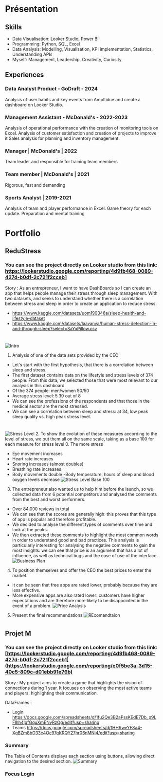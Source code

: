 # Présentation

## Skills 
- Data Visualisation: Looker Studio, Power Bi
- Programming: Python, SQL, Excel
- Data Analysis: Modelling, Visualisation, KPI implementation, Statistics, Understanding APIs
- Myself: Management, Leadership, Creativity, Curiosity

## Experiences
### Data Analyst Product - GoDraft - 2024
Analysis of user habits and key events from Ampltidue and create a dashboard on Looker Studio.
### Management Assistant - McDonald's - 2022-2023
Analysis of operational performance with the creation of
monitoring tools on Excel.
Analysis of customer satisfaction and creation of projects to
improve it
Sales analysis for planning and inventory management.
### Manager | McDonald's | 2022
Team leader and responsible for training team members
### Team member | McDonald's | 2021
Rigorous, fast and demanding
### Sports Analyst | 2019-2021
Analysis of team and player performance in Excel.
Game theory for each update.
Preparation and mental training

# Portfolio 

## ReduStress
### You can see the project directly on Looker studio from this link: https://lookerstudio.google.com/reporting/4d9fb468-0089-427d-b0df-2c721f2cceb1
Story : As an entrepreneur, I want to have DashBoards so I can create an app that helps people manage their stress through sleep management. With two datasets, and seeks to understand whether there is a correlation between stress and sleep in order to create an application to reduce stress.
- https://www.kaggle.com/datasets/uom190346a/sleep-health-and-lifestyle-dataset
- https://www.kaggle.com/datasets/laavanya/human-stress-detection-in-and-through-sleep?select=SaYoPillow.csv
#
![Intro](https://github.com/LMatheo/Portfolio/assets/139975373/fd4cf28a-473e-4032-a6e0-4520b481078c)
1.  Analysis of one of the data sets provided by the CEO
- Let's start with the first hypothesis, that there is a correlation between sleep and stress.
- The first dataset contains data on the lifestyle and stress levels of 374 people. From this data, we selected those that were most relevant to our analysis in this dashboard.
- Of the 374 people: men/women 50/50
- Average stress level: 5.39 out of 8
- We can see the professions of the respondents and that those in the medical sector are the most stressed.
- We can see a correlation between sleep and stress: at 34, low peak sleep quality vs. high peak stress level.
#
![Stress Level](https://github.com/LMatheo/Portfolio/assets/139975373/0a7795b4-48e5-4da0-98df-58990a3f2347)
2. To show the evolution of these measures according to the level of stress, we put them all on the same scale, taking as a base 100 for each measure for stress level 0. 
The more stress
- Eye movement increases
- Heart rate increases
- Snoring increases (almost doubles)
- Breathing rate increases
- Body movements double
-Body temperature, hours of sleep and blood oxygen levels decrease
![Stress Level Base 100](https://github.com/LMatheo/Portfolio/assets/139975373/4120feb6-6d17-4a03-b2d4-d6b84e211dfd)
3. The entrepreneur also wanted us to help him before the launch, so we collected data from 6 potential competitors and analysed the comments from the best and worst performers.
- Over 84,000 reviews in total
- We can see that the scores are generally high: this proves that this type of app is popular and therefore profitable.
- We decided to analyse the different types of comments over time and look at the peaks. 
- We then extracted these comments to highlight the most common words in order to understand good and bad practices.
This analysis is particularly interesting for analysing the negative comments to gain the most insights: we can see that price is an argument that has a lot of influence, as well as technical bugs and the ease of use of the interface.
![Business Plan](https://github.com/LMatheo/Portfolio/assets/139975373/642e056c-4759-4bcc-ada1-779e5288994a)
4. To position themselves and offer the CEO the best prices to enter the market.
- It can be seen that free apps are rated lower, probably because they are less effective.
- More expensive apps are also rated lower: customers have higher expectations and are therefore more likely to be disappointed in the event of a problem.
 ![Price Analysis](https://github.com/LMatheo/Portfolio/assets/139975373/5628893d-5840-462a-afca-77536abd7092)
5. Present the final recommendations
![REcomandtaion](https://github.com/LMatheo/Portfolio/assets/139975373/3632a888-3efb-4e03-bc15-4ae0cdb4a485)
#
#
## Projet M 
### You can see the project directly on Looker studio from this link: [https://lookerstudio.google.com/reporting/4d9fb468-0089-427d-b0df-2c721f2cceb1](https://lookerstudio.google.com/reporting/e0f5be3a-3d15-40c5-809c-d01ebb91e76b)
Story : My project aims to create a game that highlights the vision of connections during 1 year. It focuses on observing the most active teams and players, highlighting their communication. 

DataFrames : 
- Login https://docs.google.com/spreadsheets/d/1fu2Qe3B2aPssKEdE7Db_p9LFlhh4lgfGquXmENyRzOg/edit?usp=sharing
- Teams https://docs.google.com/spreadsheets/d/1HHRweYF8a4-XqBZm8bO33c4Oc97qKRQY27hr06nMNi4/edit?usp=sharing

### Summary 
The Table of Contents displays each section using buttons, allowing direct navigation to the desired section.
![Summary](https://github.com/LMatheo/Portfolio/assets/139975373/8182be17-4f34-4a6f-9587-212ebe4a51b8)
### Focus Login
